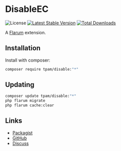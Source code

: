 # DisableEC

![License](https://img.shields.io/badge/license-MIT-blue.svg) [![Latest Stable Version](https://img.shields.io/packagist/v/tpam/disable.svg)](https://packagist.org/packages/tpam/disable) [![Total Downloads](https://img.shields.io/packagist/dt/tpam/disable.svg)](https://packagist.org/packages/tpam/disable)

A [Flarum](http://flarum.org) extension. 

## Installation

Install with composer:

```sh
composer require tpam/disable:"*"
```

## Updating

```sh
composer update tpam/disable:"*"
php flarum migrate
php flarum cache:clear
```

## Links

- [Packagist](https://packagist.org/packages/tpam/disable)
- [GitHub](https://github.com/tpam/disable)
- [Discuss](https://discuss.flarum.org/d/PUT_DISCUSS_SLUG_HERE)
